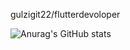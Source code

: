 gulzigit22/flutterdevoloper

![Anurag's GitHub stats](https://github-readme-stats.vercel.app/api?username=anuraghazra&hide=contribs,prs)



